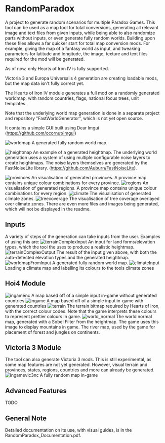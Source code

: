 # RandomParadox
A project to generate random scenarios for multiple Paradox Games.
This tool can be used as a map tool for total conversions, generating all relevant image and text files from given inputs, while being able to also randomize parts without inputs, or even generate fully random worlds.
Building upon these files allows a far quicker start for total map conversion mods.
For example, giving the map of a fantasy world as input, and tweaking parameters for latitude and longitude, the image, texture and text files required for the mod will be generated.

As of now, only Hearts of Iron IV is fully supported.

Victoria 3 and Europa Universalis 4 generation are creating loadable mods, but the map data isn't fully correct yet.

The Hearts of Iron IV module generates a full mod on a randomly generated worldmap, with random countries, flags, national focus trees, unit templates.

Note that the underlying world map generation is done in a separate project and repository "FastWorldGenerator", which is not yet open source.

It contains a simple GUI built using Dear Imgui (https://github.com/ocornut/imgui)



![worldmap](https://github.com/panik4/RandomParadox/blob/main/images/worldMap.png?raw=true)
A generated fully random world map.

![heightmap](https://github.com/panik4/RandomParadox/blob/main/images/heightmap.png?raw=true)
An example of a generated heightmap. The underlying world generation uses a system of using multiple configurable noise layers to create heightmaps. The noise layers themselves are generated by the FastNoiseLite library. (https://github.com/Auburn/FastNoiseLite).

![provinces](https://github.com/panik4/RandomParadox/blob/main/images/provinces.png?raw=true)
An visualisation of generated provinces. A province map contains unique colour combinations for every province.
![regions](https://github.com/panik4/RandomParadox/blob/main/images/regions.png?raw=true)
An visualisation of generated regions. A province map contains unique colour combinations for every region.
![climate](https://github.com/panik4/RandomParadox/blob/main/images/climate.png?raw=true)
The visualisation of generated climate zones.
![treecoverage](https://github.com/panik4/RandomParadox/blob/main/images/trees.png?raw=true)
The visualisation of tree coverage overlayed over climate zones.
There are even more files and images being generated, which will not be displayed in the readme.

## Inputs
A variety of steps of the generation can take inputs from the user. Examples of using this are:
![terrainComplexInput](https://github.com/panik4/RandomParadox/blob/main/images/terrain-complexInput.png?raw=true)
An input for land forms/elevation types, which the tool the uses to produce a realistic heightmap.
![terrainComplexOutput](https://github.com/panik4/RandomParadox/blob/main/images/terrain-complexInputResult.png?raw=true)
The result of the input given above, with both the auto-detected elevation types and the generated heightmap.
![worldmapFromInput](https://github.com/panik4/RandomParadox/blob/main/images/worldMapFromSimple.png?raw=true)
A generated fully random world map.
![climateInput](https://github.com/panik4/RandomParadox/blob/main/images/climateClassification.png?raw=true)
Loading a climate map and labelling its colours to the tools climate zones


## Hoi4 Module
![ingamenc](https://github.com/panik4/RandomParadox/blob/main/images/hoi4/hoi4IngameNoCountries.png?raw=true)
A map based off of a simple input in-game without generated countries
![ingame](https://github.com/panik4/RandomParadox/blob/main/images/hoi4/hoi4Ingame.png?raw=true)
A map based off of a simple input in-game with generated countries
![terrain](https://github.com/panik4/RandomParadox/blob/main/images/hoi4/terrain.png?raw=true)
The terrain bitmap required by Hearts of Iron, with the correct colour codes. Note that the game interprets these colours to represent prettier colours in game.
![world_normal](https://github.com/panik4/RandomParadox/blob/main/images/hoi4/world_normal.png?raw=true)
The world normal map, generated with a Sobel Filter from the heightmap. The game uses this image to display mountains in game.
The river map, used by the game for placement of forest and jungles on continents.



## Victoria 3 Module
The tool can also generate Victoria 3 mods. This is still experimental, as some map features are not yet generated. However, visual terrain and provinces, states, regions, countries and more can already be generated.
![ingamevic3nc](https://github.com/panik4/RandomParadox/blob/main/images/vic3/vic3Map.png?raw=true)
A fully random map in-game


## Advanced Features
TODO

## General Note
Detailed documentation on its use, with visual guides, is in the RandomParadox_Documentation.pdf.
